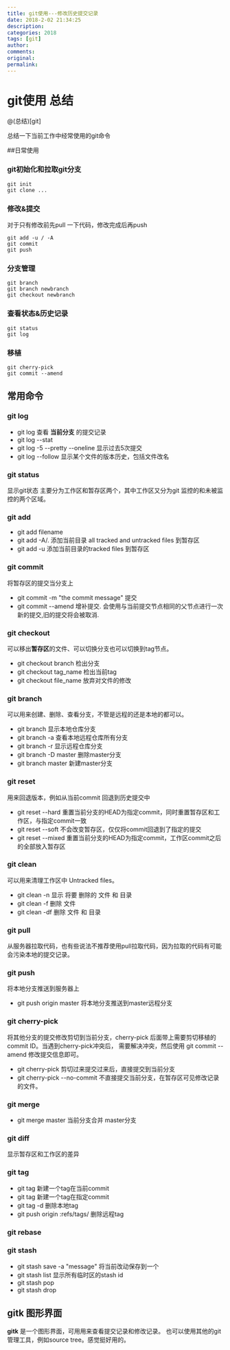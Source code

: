 ```yaml
---
title: git使用---修改历史提交记录
date: 2018-2-02 21:34:25
description: 
categories: 2018
tags: [git]
author:
comments:
original:
permalink: 
---
```


# git使用 总结

@(总结)[git]

总结一下当前工作中经常使用的git命令

##日常使用

### git初始化和拉取git分支
```
git init
git clone ...
```
### 修改&提交
对于只有修改前先pull 一下代码，修改完成后再push
```
git add -u / -A 
git commit 
git push 
```
### 分支管理

```
git branch 
git branch newbranch
git checkout newbranch
```

### 查看状态&历史记录
```
git status
git log 
```
### 移植
```
git cherry-pick 
git commit --amend
```


## 常用命令

### git log

- git log 查看 **当前分支** 的提交记录
- git log --stat
- git log -5 --pretty --oneline 显示过去5次提交
- git log --follow <path> 显示某个文件的版本历史，包括文件改名

### git status
显示git状态
主要分为工作区和暂存区两个，其中工作区又分为git 监控的和未被监控的两个区域。

### git add 

- git add filename 
- git add -A/.  添加当前目录 all tracked and untracked files 到暂存区
- git add -u 添加当前目录的tracked files 到暂存区

### git commit 
将暂存区的提交当分支上

- git commit -m "the commit message" 提交
- git commit --amend 增补提交. 会使用与当前提交节点相同的父节点进行一次新的提交,旧的提交将会被取消.

### git checkout
可以移出**暂存区**的文件、可以切换分支也可以切换到tag节点。

- git checkout branch 检出分支
- git checkout tag_name 检出当前tag
- git checkout file_name 放弃对文件的修改

### git branch
可以用来创建、删除、查看分支，不管是远程的还是本地的都可以。

- git branch 显示本地仓库分支
- git branch -a 查看本地远程仓库所有分支
- git branch -r 显示远程仓库分支
- git branch -D master 删除master分支
- git branch master 新建master分支

### git reset
用来回退版本，例如从当前commit 回退到历史提交中

- git reset --hard <commit> 重置当前分支的HEAD为指定commit，同时重置暂存区和工作区，与指定commit一致
- git reset --soft <commit> 不会改变暂存区，仅仅将commit回退到了指定的提交
- git reset --mixed <commit> 重置当前分支的HEAD为指定commit，工作区commit之后的全部放入暂存区

### git clean
可以用来清理工作区中 Untracked files。 

- git clean -n 显示 将要 删除的 文件 和  目录
- git clean -f 删除 文件
- git clean -df 删除 文件 和 目录


### git pull
从服务器拉取代码，也有些说法不推荐使用pull拉取代码，因为拉取的代码有可能会污染本地的提交记录。


### git push
将本地分支推送到服务器上

- git push origin master 将本地分支推送到master远程分支

### git cherry-pick
将其他分支的提交修改剪切到当前分支，cherry-pick 后面带上需要剪切移植的commit ID。当遇到cherry-pick冲突后，
需要解决冲突，然后使用 git commit --amend 修改提交信息即可。
- git cherry-pick <commit> 剪切过来提交过来后，直接提交到当前分支
- git cherry-pick --no-commit <commit> 不直接提交当前分支，在暂存区可见修改记录的文件。

### git merge

- git merge master 当前分支合并 master分支

### git diff

显示暂存区和工作区的差异

### git tag

- git tag <tag> 新建一个tag在当前commit
- git tag <tag> <commit> 新建一个tag在指定commit
- git tag -d <tag> 删除本地tag
- git push origin :refs/tags/<tag> 删除远程tag

### git rebase

### git stash

- git stash save -a "message" 将当前改动保存到一个
- git stash list 显示所有临时区的stash id
- git stash pop  
- git stash drop  




## gitk 图形界面

**gitk** 是一个图形界面，可用用来查看提交记录和修改记录。
也可以使用其他的git 管理工具，例如source tree。感觉挺好用的。



